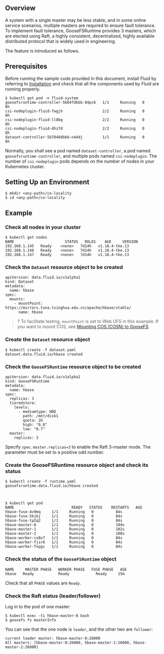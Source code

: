 ## Overview

A system with a single master may be less stable, and in some online service scenarios, multiple masters are required to ensure fault tolerance. To implement fault tolerance, GooseFSRuntime provides 3 masters, which are elected using Raft, a highly consistent, decentralized, highly available distributed protocol that is widely used in engineering.

The feature is introduced as follows.

## Prerequisites

Before running the sample code provided in this document, install Fluid by referring to [Installation](https://intl.cloud.tencent.com/document/product/436/42230) and check that all the components used by Fluid are running properly.

```shell
$ kubectl get pod -n fluid-system
goosefsruntime-controller-5b64fdbbb-84pc6   1/1     Running   0          8h
csi-nodeplugin-fluid-fwgjh                  2/2     Running   0          8h
csi-nodeplugin-fluid-ll8bq                  2/2     Running   0          8h
csi-nodeplugin-fluid-dhz7d                  2/2     Running   0          8h
dataset-controller-5b7848dbbb-n44dj         1/1     Running   0          8h
```

Normally, you shall see a pod named `dataset-controller`, a pod named `goosefsruntime-controller`, and multiple pods named `csi-nodeplugin`. The number of `csi-nodeplugin` pods depends on the number of nodes in your Kubernetes cluster.

## Setting Up an Environment

```shell
$ mkdir <any-path>/co-locality
$ cd <any-path>/co-locality
```

## Example


### Check all nodes in your cluster


```shell
$ kubectl get nodes
NAME                       STATUS   ROLES    AGE     VERSION
192.168.1.145   Ready    <none>   7d14h   v1.18.4-tke.13
192.168.1.146   Ready    <none>   7d14h   v1.18.4-tke.13
192.168.1.147   Ready    <none>   7d14h   v1.18.4-tke.13
```


### Check the `Dataset` resource object to be created
```shell
apiVersion: data.fluid.io/v1alpha1
kind: Dataset
metadata:
  name: hbase
spec:
  mounts:
    - mountPoint: https://mirrors.tuna.tsinghua.edu.cn/apache/hbase/stable/
      name: hbase
```

>? To facilitate testing, `mountPoint` is set to Web UFS in this example. If you want to mount COS, see [Mounting COS (COSN) to GooseFS](https://intl.cloud.tencent.com/document/product/436/41024).
>

### Create the `Dataset` resource object

```shell
$ kubectl create -f dataset.yaml
dataset.data.fluid.io/hbase created
```

### Check the `GooseFSRuntime` resource object to be created
```shell
apiVersion: data.fluid.io/v1alpha1
kind: GooseFSRuntime
metadata:
  name: hbase
spec:
  replicas: 3
  tieredstore:
    levels:
      - mediumtype: HDD
        path: /mnt/disk1
        quota: 2G
        high: "0.8"
        low: "0.7"
  master:
    replicas: 3
```

Specify `spec.master.replicas=3` to enable the Raft 3-master mode. The parameter must be set to a positive odd number.

### Create the GooseFSRuntime resource object and check its status

```shell
$ kubectl create -f runtime.yaml
goosefsruntime.data.fluid.io/hbase created



$ kubectl get pod
NAME                          READY   STATUS    RESTARTS   AGE
hbase-fuse-4v9mq     1/1     Running   0          84s
hbase-fuse-5kjbj     1/1     Running   0          84s
hbase-fuse-tp2q2     1/1     Running   0          84s
hbase-master-0       1/1     Running   0          104s
hbase-master-1       1/1     Running   0          102s
hbase-master-2       1/1     Running   0          100s
hbase-worker-cx8x7   1/1     Running   0          84s
hbase-worker-fjsr6   1/1     Running   0          84s
hbase-worker-fvpgc   1/1     Running   0          84s
```

### Check the status of the `GooseFSRuntime` object

```shell
NAME     MASTER PHASE   WORKER PHASE   FUSE PHASE   AGE
hbase   Ready           Ready            Ready     15m
```

Check that all `PHASE` values are `Ready`.

### Check the Raft status (leader/follower)

Log in to the pod of one master:

```shell
$ kubectl exec -ti hbase-master-0 bash
$ goosefs fs masterInfo
```

You can see that the one node is `leader`, and the other two are `follower`:

```shell
current leader master: hbase-master-0:26000
All masters: [hbase-master-0:26000, hbase-master-1:26000, hbase-master-2:26000]
```
